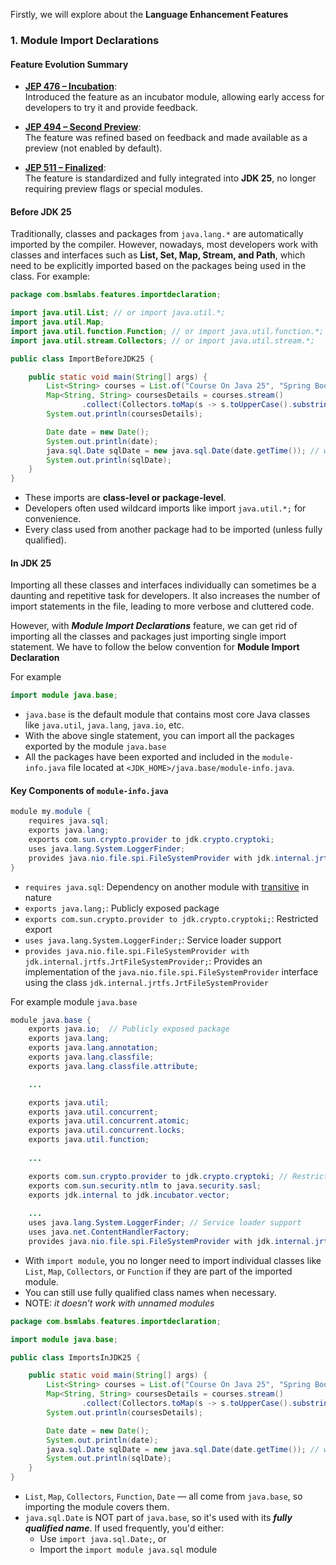 
Firstly, we will explore about the **Language Enhancement Features**

### 1. Module Import Declarations

#### Feature Evolution Summary

- **[JEP 476 – Incubation](https://openjdk.org/jeps/476)**:  
  Introduced the feature as an incubator module, allowing early access for developers to try it and provide feedback.

- **[JEP 494 – Second Preview](https://openjdk.org/jeps/494)**:  
  The feature was refined based on feedback and made available as a preview (not enabled by default).

- **[JEP 511 – Finalized](https://openjdk.org/jeps/511)**:  
  The feature is standardized and fully integrated into **JDK 25**, no longer requiring preview flags or special
  modules.

#### Before JDK 25

Traditionally, classes and packages from `java.lang.*` are automatically imported by the compiler. However, nowadays,
most developers work with classes and interfaces such as **List, Set, Map, Stream, and Path**, which need to be
explicitly imported based on the packages being used in the class. For example:

```java
package com.bsmlabs.features.importdeclaration;

import java.util.List; // or import java.util.*;
import java.util.Map;
import java.util.function.Function; // or import java.util.function.*;
import java.util.stream.Collectors; // or import java.util.stream.*;

public class ImportBeforeJDK25 {

    public static void main(String[] args) {
        List<String> courses = List.of("Course On Java 25", "Spring Boot", "MicroServices", "DevOps");
        Map<String, String> coursesDetails = courses.stream()
                .collect(Collectors.toMap(s -> s.toUpperCase().substring(0, 1), Function.identity()));
        System.out.println(coursesDetails);

        Date date = new Date();
        System.out.println(date);
        java.sql.Date sqlDate = new java.sql.Date(date.getTime()); // with full qualified class name
        System.out.println(sqlDate);
    }
}
```

- These imports are **class-level or package-level**.
- Developers often used wildcard imports like import `java.util.*;` for convenience.
- Every class used from another package had to be imported (unless fully qualified).

#### In JDK 25

Importing all these classes and interfaces individually can sometimes be a daunting and repetitive task for developers.
It also increases the number of import statements in the file, leading to more verbose and cluttered code.

However, with **_Module Import Declarations_** feature, we can get rid of importing all the classes and packages just
importing single import statement. We have to follow the below convention for **Module Import Declaration**

For example

```java
import module java.base;
```

- `java.base` is the default module that contains most core Java classes like `java.util`, `java.lang`, `java.io`, etc.
- With the above single statement, you can import all the packages exported by the module `java.base`
- All the packages have been exported and included in the `module-info.java` file located at
  `<JDK_HOME>/java.base/module-info.java`.

#### Key Components of `module-info.java`

```java
module my.module {
    requires java.sql;
    exports java.lang;
    exports com.sun.crypto.provider to jdk.crypto.cryptoki;
    uses java.lang.System.LoggerFinder;
    provides java.nio.file.spi.FileSystemProvider with jdk.internal.jrtfs.JrtFileSystemProvider;
}
```

- `requires java.sql`: Dependency on another module with [transitive](https://en.wikipedia.org/wiki/Transitive_relation) in nature
- `exports java.lang;`: Publicly exposed package
- `exports com.sun.crypto.provider to jdk.crypto.cryptoki;`: Restricted export
- `uses java.lang.System.LoggerFinder;`: Service loader support
- `provides java.nio.file.spi.FileSystemProvider with jdk.internal.jrtfs.JrtFileSystemProvider;`: Provides an
  implementation of the `java.nio.file.spi.FileSystemProvider` interface using the class
  `jdk.internal.jrtfs.JrtFileSystemProvider`

For example module `java.base`

```java
module java.base {
    exports java.io;  // Publicly exposed package
    exports java.lang;
    exports java.lang.annotation;
    exports java.lang.classfile;
    exports java.lang.classfile.attribute;

    ...

    exports java.util;
    exports java.util.concurrent;
    exports java.util.concurrent.atomic;
    exports java.util.concurrent.locks;
    exports java.util.function;
    
    ...

    exports com.sun.crypto.provider to jdk.crypto.cryptoki; // Restricted export
    exports com.sun.security.ntlm to java.security.sasl;
    exports jdk.internal to jdk.incubator.vector;
    
    ...
    uses java.lang.System.LoggerFinder; // Service loader support
    uses java.net.ContentHandlerFactory;
    provides java.nio.file.spi.FileSystemProvider with jdk.internal.jrtfs.JrtFileSystemProvider;

```

- With `import module`, you no longer need to import individual classes like `List`, `Map`, `Collectors`, or `Function`
  if they are part of the imported module.
- You can still use fully qualified class names when necessary.
- NOTE: _it doesn’t work with unnamed modules_

```java
package com.bsmlabs.features.importdeclaration;

import module java.base;

public class ImportsInJDK25 {

    public static void main(String[] args) {
        List<String> courses = List.of("Course On Java 25", "Spring Boot with DevOps", "MicroServices", "DevOps");
        Map<String, String> coursesDetails = courses.stream()
                .collect(Collectors.toMap(s -> s.toUpperCase().substring(0, 1), Function.identity()));
        System.out.println(coursesDetails);

        Date date = new Date();
        System.out.println(date);
        java.sql.Date sqlDate = new java.sql.Date(date.getTime()); // with full qualified class name
        System.out.println(sqlDate);
    }
}
```

- `List`, `Map`, `Collectors`, `Function`, `Date` — all come from `java.base`, so importing the module covers them.
- `java.sql.Date` is NOT part of `java.base`, so it's used with its _**fully qualified name**_. If used frequently,
  you'd either:
    - Use `import java.sql.Date;`, or
    - Import the `import module java.sql` module

